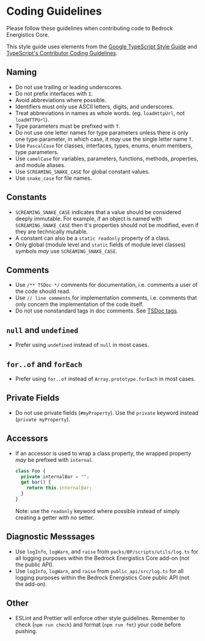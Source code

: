 # Coding Guidelines

Please follow these guidelines when contributing code to Bedrock Energistics Core.

This style guide uses elements from the [Google TypeScript Style Guide](https://google.github.io/styleguide/tsguide.html) and [TypeScript's Contributor Coding Guidelines](https://github.com/microsoft/TypeScript/wiki/Coding-guidelines).

## Naming

- Do not use trailing or leading underscores.
- Do not prefix interfaces with `I`.
- Avoid abbreviations where possible.
- Identifiers must only use ASCII letters, digits, and underscores.
- Treat abbreviations in names as whole words. (eg. `loadHttpUrl`, not `loadHTTPUrl`).
- Type parameters must be prefixed with `T`.
- Do not use one letter names for type parameters unless there is only one type parameter, in which case, it _may_ use the single letter name `T`.
- Use `PascalCase` for classes, interfaces, types, enums, enum members, type parameters.
- Use `camelCase` for variables, parameters, functions, methods, properties, and module aliases.
- Use `SCREAMING_SNAKE_CASE` for global constant values.
- Use `snake_case` for file names.

## Constants

- `SCREAMING_SNAKE_CASE` indicates that a value should be considered deeply immutable. For example, if an object is named with `SCREAMING_SNAKE_CASE` then it's properties should not be modified, even if they are technically mutable.
- A constant can also be a `static readonly` property of a class.
- Only global (module level and `static` fields of module level classes) symbols _may_ use `SCREAMING_SNAKE_CASE`.

## Comments

- Use `/** TSDoc */` comments for documentation, i.e. comments a user of the code should read.
- Use `// line comments` for implementation comments, i.e. comments that only concern the implementation of the code itself.
- Do not use nonstandard tags in doc comments. See [TSDoc tags](https://tsdoc.org/pages/tags/alpha/).

## `null` and `undefined`

- Prefer using `undefined` instead of `null` in most cases.

## `for..of` and `forEach`

- Prefer using `for..of` instead of `Array.prototype.forEach` in most cases.

## Private Fields

- Do not use private fields (`#myProperty`). Use the `private` keyword instead (`private myProperty`).

## Accessors

- If an accessor is used to wrap a class property, the wrapped property _may_ be prefixed with `internal`.

  ```ts
  class Foo {
    private internalBar = "";
    get bar() {
      return this.internalBar;
    }
  }
  ```

  Note: use the `readonly` keyword where possible instead of simply creating a getter with no setter.

## Diagnostic Messsages

- Use `logInfo`, `logWarn`, and `raise` from `packs/BP/scripts/utils/log.ts` for all logging purposes within the Bedrock Energistics Core add-on (not the public API).
- Use `logInfo`, `logWarn`, and `raise` from `public_api/src/log.ts` for all logging purposes within the Bedrock Energistics Core public API (not the add-on).

## Other

- ESLint and Prettier will enforce other style guidelines. Remember to check (`npm run check`) and format (`npm run fmt`) your code before pushing.
